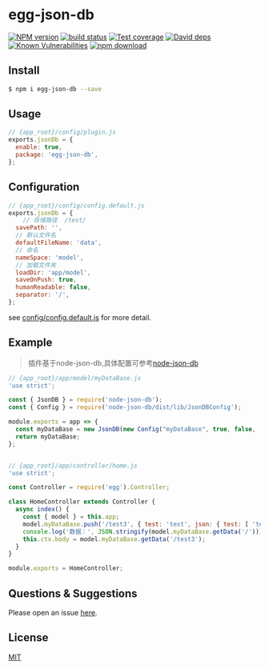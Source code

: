 # egg-json-db

[![NPM version][npm-image]][npm-url]
[![build status][travis-image]][travis-url]
[![Test coverage][codecov-image]][codecov-url]
[![David deps][david-image]][david-url]
[![Known Vulnerabilities][snyk-image]][snyk-url]
[![npm download][download-image]][download-url]

[npm-image]: https://img.shields.io/npm/v/egg-json-db.svg?style=flat-square
[npm-url]: https://npmjs.org/package/egg-json-db
[travis-image]: https://img.shields.io/travis/eggjs/egg-json-db.svg?style=flat-square
[travis-url]: https://travis-ci.org/eggjs/egg-json-db
[codecov-image]: https://img.shields.io/codecov/c/github/eggjs/egg-json-db.svg?style=flat-square
[codecov-url]: https://codecov.io/github/eggjs/egg-json-db?branch=master
[david-image]: https://img.shields.io/david/eggjs/egg-json-db.svg?style=flat-square
[david-url]: https://david-dm.org/eggjs/egg-json-db
[snyk-image]: https://snyk.io/test/npm/egg-json-db/badge.svg?style=flat-square
[snyk-url]: https://snyk.io/test/npm/egg-json-db
[download-image]: https://img.shields.io/npm/dm/egg-json-db.svg?style=flat-square
[download-url]: https://npmjs.org/package/egg-json-db

<!--
Description here.
-->

## Install

```bash
$ npm i egg-json-db --save
```

## Usage

```js
// {app_root}/config/plugin.js
exports.jsonDb = {
  enable: true,
  package: 'egg-json-db',
};
```

## Configuration


```js
// {app_root}/config/config.default.js
exports.jsonDb = {
    // 存储路径  /test/
  savePath: '',
  // 默认文件名
  defaultFileName: 'data',
  // 命名
  nameSpace: 'model',
  // 加载文件夹
  loadDir: 'app/model',
  saveOnPush: true,
  humanReadable: false,
  separator: '/',
};
```

see [config/config.default.js](config/config.default.js) for more detail.

## Example

> 插件基于node-json-db,具体配置可参考[node-json-db](https://github.com/Belphemur/node-json-db)
```js
// {app_root}/app/model/myDataBase.js
'use strict';

const { JsonDB } = require('node-json-db');
const { Config } = require('node-json-db/dist/lib/JsonDBConfig');

module.exports = app => {
  const myDataBase = new JsonDB(new Config("myDataBase", true, false, '/'));
  return myDataBase;
};


// {app_root}/app/controller/home.js
'use strict';

const Controller = require('egg').Controller;

class HomeController extends Controller {
  async index() {
    const { model } = this.app;
    model.myDataBase.push('/test3', { test: 'test', json: { test: [ 'test' ] } });
    console.log('数据：', JSON.stringify(model.myDataBase.getData('/')));
    this.ctx.body = model.myDataBase.getData('/test3');
  }
}

module.exports = HomeController;


```


## Questions & Suggestions

Please open an issue [here](https://github.com/eggjs/egg/issues).

## License

[MIT](LICENSE)

